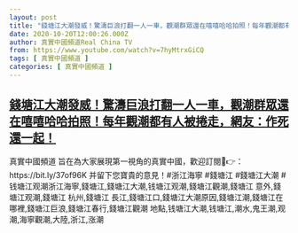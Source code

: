 ```yaml
---
layout: post
title: "錢塘江大潮發威！驚濤巨浪打翻一人一車，觀潮群眾還在嘻嘻哈哈拍照！每年觀潮都有人被捲走，網友：作死還一起！"
date: 2020-10-20T12:00:26.000Z
author: 真實中國頻道Real China TV
from: https://www.youtube.com/watch?v=7hyMtrxGiCQ
tags: [ 真實中國頻道 ]
categories: [ 真實中國頻道 ]
---
```

<!--1603195226000-->
[錢塘江大潮發威！驚濤巨浪打翻一人一車，觀潮群眾還在嘻嘻哈哈拍照！每年觀潮都有人被捲走，網友：作死還一起！](https://www.youtube.com/watch?v=7hyMtrxGiCQ)
------

<div>
真實中國頻道 旨在為大家展現第一視角的真實中國，歡迎訂閱💖👉：https://bit.ly/37of96K  并留下您寶貴的意見！#浙江海寧 #錢塘江 #錢塘江大潮 #钱塘江观潮浙江海寧,錢塘江,錢塘江大潮,钱塘江观潮,錢塘江觀潮,錢塘江 意外,錢塘江观潮,錢塘江 杭州,錢塘江 長江,錢塘江口,錢塘江大潮原因,錢塘江潮,錢塘江在哪裡,錢塘江巨浪,錢塘江春行,錢塘江觀潮 地點,钱塘江大潮,钱塘江,潮水,鬼王潮,观潮,海寧觀潮,大陸,浙江,涨潮
</div>
